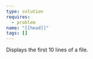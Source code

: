 ```yaml
---
type: solution
requires:
  - problem
name: "[[head]]"
tags: []
---
```

Displays the first 10 lines of a file.